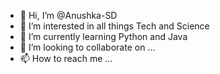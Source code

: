 - 👋 Hi, I’m @Anushka-SD
- 👀 I’m interested in all things Tech and Science
- 🌱 I’m currently learning Python and Java
- 💞️ I’m looking to collaborate on ...
- 📫 How to reach me ...

<!---
Anushka-SD/Anushka-SD is a ✨ special ✨ repository because its `README.md` (this file) appears on your GitHub profile.
You can click the Preview link to take a look at your changes.
--->
